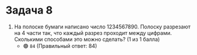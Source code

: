 # Задача 8

1. На полоске бумаги написано число 1234567890. Полоску разрезают на 4 части так, что каждый разрез проходит между цифрами. Сколькими способами это можно сделать? (1 из 1 балла)
   * 🟢 `84` (Правильный ответ: 84)

